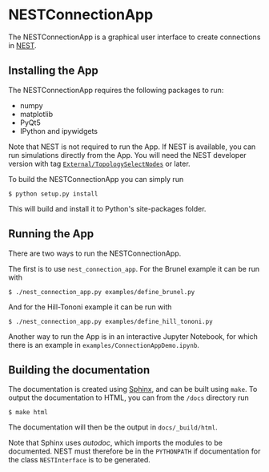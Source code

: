 # NESTConnectionApp

The NESTConnectionApp is a graphical user interface to create connections in [NEST](http://www.nest-simulator.org).

## Installing the App

The NESTConnectionApp requires the following packages to run:

- numpy
- matplotlib
- PyQt5
- IPython and ipywidgets

Note that NEST is not required to run the App. If NEST is available,
you can run simulations directly from the App. You will need the NEST
developer version with tag
[`External/TopologySelectNodes`](https://github.com/nest/nest-simulator/tree/External/TopologySelectNodes)
or later.

To build the NESTConnectionApp you can simply run
```
$ python setup.py install
```
This will build and install it to Python's site-packages folder.  

## Running the App

There are two ways to run the NESTConnectionApp. 

The first is to use `nest_connection_app`. For the Brunel example it can be run with
```
$ ./nest_connection_app.py examples/define_brunel.py
```
And for the Hill-Tononi example it can be run with
```
$ ./nest_connection_app.py examples/define_hill_tononi.py
```

Another way to run the App is in an interactive Jupyter Notebook, 
for which there is an example in `examples/ConnectionAppDemo.ipynb`.

## Building the documentation

The documentation is created using [Sphinx](http://www.sphinx-doc.org/en/stable/), 
and can be built using `make`. To output the documentation to HTML, you can from 
the `/docs` directory run
```
$ make html
```
The documentation will then be the output in `docs/_build/html`.

Note that Sphinx uses *autodoc*, which imports the modules to be documented. 
NEST must therefore be in the `PYTHONPATH` if documentation for the class 
`NESTInterface` is to be generated.

